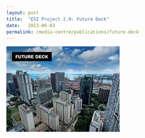 ```yaml
---
layout: post
title:  "ESI Project 2.0: Future Deck"
date:   2013-06-03
permalink: /media-centre/publications/future-deck
---
```


![future-deck](/images/PublicationImages/future-deck.jpg)

